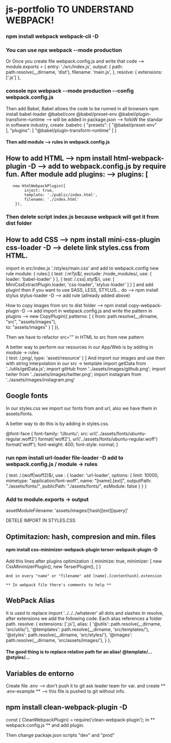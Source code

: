 # js-portfolio TO UNDERSTAND WEBPACK!

### npm install webpack webpack-cli -D
### You can use npx webpack --mode production 

Or  Once you create file webpack.config.js and write that code --> module.exports = {
    entry: './src/index.js',
   output: {
        path: path.resolve(__dirname, 'dist'),
        filename: 'main.js',
    },
    resolve: {
        extensions: ['.js']
    },
###     console npx webpack --mode production --config webpack.config.js

 Then add Babel, Babel allows the code to be runned in all browsers npm install babel-loader @babel/core @babel/preset-env @babel/plugin-transform-runtime --> will be added in package.json --> folloW the standar in software industry, create .babelrc 
 {
    "presets": [
        "@babel/preset-env"  
    ],
    "plugins": [
        "@babel/plugin-transform-runtime"
    ]
 }

#### Then add module --> rules in webpack.config.js

## How to add HTML --> npm install html-webpack-plugin -D --> add to webpack.config.js by require fun. After module add plugins: -->  plugins: [
       new HtmlWebpackPlugin({
            inject: true,
            template: './public/index.html',
            filename: './index.html'
        }),

### Then delete script index.js because webpack will get it from dist folder

## How to add CSS --> npm install mini-css-plugin css-loader -D --> delete link styles.css from HTML. 
 import in src/index.js './styles/main.css' and add to webpack.config new rule 
 module: {
        rules:[
        {
            test: /\.m?js$/,
           exclude: /node_modules/,
            use: {
                loader: 'babel-loader'
            }
        },
        {
            test: /\.css|.styl$/i, 
            use: [
                MiniCssExtractPlugin.loader,
                'css-loader',
                'stylus-loader' 
            ]
        }
    ]
 and add plugin! then if you want to use SASS, LESS, STYLUS... do --> npm install stylus stylus-loader -D --> add rule (allready added above)

 How to copy images from src to dist folder --> npm install copy-webpack-plugin -D --> add import in webpack.config.js and write the pattern in plugins -->
 new CopyPlugin({
            patterns: [
               {
              from: path.resolve(__dirname, "src", "assets/images"),  
                    to: "assets/images"
                }
            ]
        }), 

 Then we have to refactor src="" in HTML to src from new pattern

 A better way to perform our resources in our App/Web is by adding in module -> rules    
       {
            test: /\.png/,
            type: 'asset/resource'
        }
    ]
 And import our images and use then with string Interpolation in our src -> template
 import getData from '../utils/getData.js';
 import gitHub from '../assets/images/github.png';
 import twiter from '../assets/images/twitter.png';
 import instagram from '../assets/images/instagram.png'


## Google fonts

In our styles.css we import our fonts from and url, also we have them in assets/fonts.

A better way to do this is by adding in styles.css.

@font-face {
	font-family: 'Ubuntu';
	src: url('../assets/fonts/ubuntu-regular.woff2') format('woff2'),
		url('../assets/fonts/ubuntu-regular.woff') format('woff');
		font-weight: 400;
		font-style: normal;
}

### run npm install url-loader file-loader -D add to webpack.config.js / module -> rules

{
            test: /\.(woff|woff2)$/,
            use : {
                loader: 'url-loader',
                options: {
                    limit: 10000,
                    mimetype: "application/font-woff",
                    name: "[name].[ext]",
                    outputPath: "./assets/fonts/",
                    publicPath: "./assets/fonts/",
                    esModule: false
                }
            }
        }

### Add to module.exports -> output
 assetModuleFilename: 'assets/images/[hash][ext][query]'

 DETELE IMPORT IN STYLES.CSS

## Optimitazion: hash, compresion and min. files
#### npm install css-minimizer-webpack-plugin terser-webpack-plugin -D 

Add this lines after plugins
optimization :{
        minimize: true,
        minimizer: [
            new CssMinimizerPlugin(),
            new TerserPlugin(),
        ]
    }

    And in every "name" or "filename" add [name].[contenthash].extension 

    ** In webpack file there's comments to help **

## WebPack Alias
It is used to replace import '../../../whatever' all dots and slashes
In resolve, after extensions we add the following code.
Each alias references a folder path.
 resolve: {
        extensions: ['.js'],
        alias: {
            '@utils': path.resolve(__dirname, 'src/utils/'),
            '@templates': path.resolve(__dirname, 'src/templates/'),
            '@styles': path.resolve(__dirname, 'src/styles/'),
            '@images': path.resolve(__dirname, 'src/assets/images/'),
        }
    },

#### The good thing is to replace relative path for an alias! @template/...     @styles/... 

## Variables de entorno
Create file .env --> don't push it to git ask leader team for var. and create ** .env-example ** --> this file is pushed to git without info.

## npm install clean-webpack-plugin -D
const { CleanWebpackPlugin} = require('clean-webpack-plugin'); in ** webpack.config.js ** and add plugin.

Then change packaje.json scripts "dev" and "prod" 

